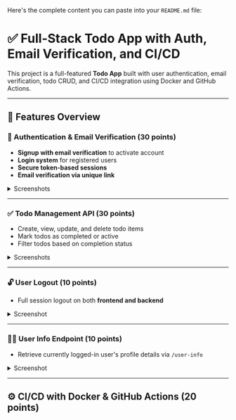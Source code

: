 Here's the complete content you can paste into your `README.md` file:


# ✅ Full-Stack Todo App with Auth, Email Verification, and CI/CD

This project is a full-featured **Todo App** built with user authentication, email verification, todo CRUD, and CI/CD integration using Docker and GitHub Actions.

---

## 🚀 Features Overview

### 🔐 Authentication & Email Verification (30 points)

- **Signup with email verification** to activate account  
- **Login system** for registered users  
- **Secure token-based sessions**  
- **Email verification via unique link**  

<details>
  <summary>Screenshots</summary>

![Signup](https://github.com/user-attachments/assets/7b59974d-7fe9-47b9-88af-5637e214e434)  
![Signup Verified](https://github.com/user-attachments/assets/fba7caa3-aff6-48ed-bfbf-5b02a41983ec)  
![Verify Email Prompt](https://github.com/user-attachments/assets/3b2a2ae0-e7a6-45d4-ac47-710a83b1a479)  
![Verification Success](https://github.com/user-attachments/assets/12d9f404-4006-4c46-a3f1-d554461917de)  
![Login After Verification](https://github.com/user-attachments/assets/3bbdb9e6-7694-41d7-acab-65d88bf9588d)  
![Successful Dashboard](https://github.com/user-attachments/assets/24e4b860-cc6e-4de0-83d3-af38cbace3cd)

</details>

---

### ✅ Todo Management API (30 points)

- Create, view, update, and delete todo items  
- Mark todos as completed or active  
- Filter todos based on completion status  

<details>
  <summary>Screenshots</summary>

![Todo Dashboard](https://github.com/user-attachments/assets/02dbbf46-bd73-451c-89fb-8026b16572ca)  
![Create Todo](https://github.com/user-attachments/assets/9ccf7386-0b60-40b4-9aa6-e6e4fe19881d)  
![Todo Detail](https://github.com/user-attachments/assets/5d93b51b-e1f2-41d0-8b13-3b97c2d83bd3)  
![Update Todo](https://github.com/user-attachments/assets/ef3aa829-d420-473f-afa9-ea8e217380eb)  
![Delete Todo](https://github.com/user-attachments/assets/76d36887-21ee-41a9-89fa-d9e2f8bf7742)

</details>

---

### 🔓 User Logout (10 points)

- Full session logout on both **frontend and backend**

<details>
  <summary>Screenshot</summary>

![Logout](https://github.com/user-attachments/assets/1b72a036-1053-4aa4-a721-41bffa6e7cf5)

</details>

---

### 🙋‍♂️ User Info Endpoint (10 points)

- Retrieve currently logged-in user's profile details via `/user-info`

<details>
  <summary>Screenshot</summary>

![User Info](https://github.com/user-attachments/assets/802bea57-82bd-4dd7-8798-af777f72d928)

</details>

---

## ⚙️ CI/CD with Docker & GitHub Actions (20 points)



